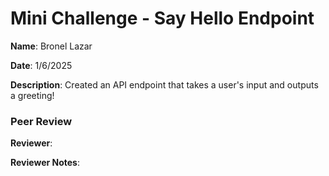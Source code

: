 #   Mini Challenge - Say Hello Endpoint

**Name**: Bronel Lazar

**Date**: 1/6/2025

**Description**: Created an API endpoint that takes a user's input and outputs a greeting!

### Peer Review

**Reviewer**: 


**Reviewer Notes**: 
